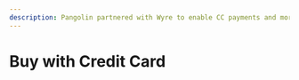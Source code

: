 ```yaml
---
description: Pangolin partnered with Wyre to enable CC payments and more
---
```


# Buy with Credit Card

